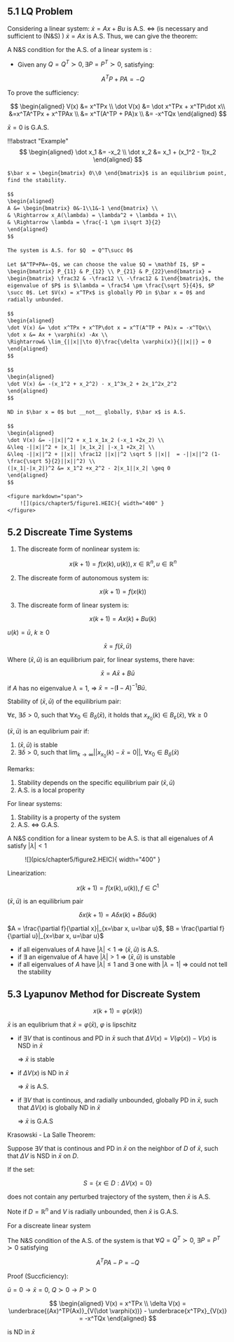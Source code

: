 ## 5.1 LQ Problem
Considering a linear system: $\dot x = Ax + Bu$ is A.S. $\Leftrightarrow$ (is necessary and sufficient to (N&S) ) $\dot x = Ax$ is A.S. Thus, we can give the theorem:

A N&S condition for the A.S. of a linear system is :

* Given any $Q = Q^T \succ 0, \exists P = P^T \succ 0$, satisfying:

    $$
    A^TP + PA = -Q
    $$

To prove the sufficiency:

$$
\begin{aligned}
V(x) &= x^TPx \\
\dot V(x) &= \dot x^TPx + x^TP\dot x\\
&=x^TA^TPx + x^TPAx \\
&= x^T(A^TP + PA)x \\
&= -x^TQx
\end{aligned}
$$

$\bar x = 0$ is G.A.S.

!!!abstract "Example"
    $$
    \begin{aligned}
    \dot x_1 &= -x_2 \\
    \dot x_2 &= x_1 + (x_1^2 - 1)x_2
    \end{aligned}
    $$
    
    $\bar x = \begin{bmatrix} 0\\0 \end{bmatrix}$ is an equilibrium point, find the stability.

    $$
    \begin{aligned}
    A &= \begin{bmatrix} 0&-1\\1&-1 \end{bmatrix} \\
    & \Rightarrow x_A(\lambda) = \lambda^2 + \lambda + 1\\
    & \Rightarrow \lambda = \frac{-1 \pm i\sqrt 3}{2}
    \end{aligned}
    $$

    The system is A.S. for $Q  = Q^T\succ 0$

    Let $A^TP+PA=-Q$, we can choose the value $Q = \mathbf I$, $P = \begin{bmatrix} P_{11} & P_{12} \\ P_{21} & P_{22}\end{bmatrix} = \begin{bmatrix} \frac32 & -\frac12 \\ -\frac12 & 1\end{bmatrix}$, the eigenvalue of $P$ is $\lambda = \frac54 \pm \frac{\sqrt 5}{4}$, $P \succ 0$. Let $V(x) = x^TPx$ is globally PD in $\bar x = 0$ and radially unbunded.

    $$
    \begin{aligned}
    \dot V(x) &= \dot x^TPx + x^TP\dot x = x^T(A^TP + PA)x = -x^TQx\\
    \dot x &= Ax + \varphi(x) -Ax \\
    \Rightarrow& \lim_{||x||\to 0}\frac{\delta \varphi(x)}{||x||} = 0
    \end{aligned}
    $$

    $$
    \begin{aligned}
    \dot V(x) &= -(x_1^2 + x_2^2) - x_1^3x_2 + 2x_1^2x_2^2
    \end{aligned}
    $$

    ND in $\bar x = 0$ but __not__ globally, $\bar x$ is A.S.

    $$
    \begin{aligned}
    \dot V(x) &= -||x||^2 + x_1 x_1x_2 (-x_1 +2x_2) \\
    &\leq -||x||^2 + |x_1| |x_1x_2| |-x_1 +2x_2| \\
    &\leq -||x||^2 + ||x|| \frac12 ||x||^2 \sqrt 5 ||x||  = -||x||^2 (1- \frac{\sqrt 5}{2}||x||^2) \\
    (|x_1|-|x_2|)^2 &= x_1^2 +x_2^2 - 2|x_1||x_2| \geq 0
    \end{aligned}
    $$

    <figure markdown="span">
        ![](pics/chapter5/figure1.HEIC){ width="400" }
    </figure>

## 5.2 Discreate Time Systems
1. The discreate form of nonlinear system is:

    $$
    x(k+1) = f(x(k), u(k)), x \in \mathbb R^n, u \in \mathbb R^n
    $$

2. The discreate form of autonomous system is:

    $$
    x(k+1) = f(x(k))
    $$

3. The discreate form of linear system is:

    $$
    x(k+1) = Ax(k) + Bu(k)
    $$

$u(k) = \bar u$, $k \geq 0$

$$
\bar x = f(\bar x, \bar u)
$$

Where $(\bar x, \bar u)$ is an equilibrium pair, for linear systems, there have:

$$
\bar x = A \bar x + B \bar u
$$

if $A$ has no eigenvalue $\lambda = 1$, $\Rightarrow$ $\bar x = -(\mathbf I - A)^{-1}B\bar u$.

Stability of $(\bar x, \bar u)$ of the equilibrium pair:

$\forall \varepsilon$, $\exists \delta > 0$, such that $\forall x_0 \in B_\delta(\bar x)$, it holds that $x_{x_0}(k) \in B_\varepsilon (\bar x)$, $\forall k \geq 0$

$(\bar x, \bar u)$ is an equlibrium pair if:

1. $(\bar x, \bar u)$ is stable
2. $\exists \delta > 0$, such that $\lim_{k\to \infty}||x_{x_0}(k)-\bar x = 0||$, $\forall x_0 \in B_\delta(\bar x)$

Remarks:

1. Stability depends on the specific equilibrium pair $(\bar x, \bar u)$
2. A.S. is a local properity

For linear systems:

1. Stability is a property of the system
2. A.S. $\Leftrightarrow$ G.A.S.

A N&S condition for a linear system to be A.S. is that all eigenalues of $A$ satisfy $|\lambda| < 1$

<figure markdown="span">
    ![](pics/chapter5/figure2.HEIC){ width="400" }
</figure>

Linearization:

$$
x(k+1) = f(x(k), u(k)), f \in C^1
$$

$(\bar x, \bar u)$ is an equilibrium pair

$$
\delta x(k+1) = A\delta x(k) + B\delta u(k)
$$

$A = \frac{\partial f}{\partial x}|_{x=\bar x, u=\bar u}$, $B = \frac{\partial f}{\partial u}|_{x=\bar x, u=\bar u}$

* if all eigenvalues of $A$ have $|\lambda| < 1$ $\Rightarrow$ $(\bar x, \bar u)$ is A.S.
* if $\exists$ an eigenvalue of $A$ have $|\lambda| > 1$ $\Rightarrow$ $(\bar x, \bar u)$ is unstable
* if all eigenvalues of $A$ have $|\lambda| \leq 1$ and $\exists$ one with $|\lambda = 1|$ $\Rightarrow$ could not tell the stability

## 5.3 Lyapunov Method for Discreate System
$$
x(k+1) = \varphi(x(k))
$$

$\bar x$ is an equlibrium that $\bar x = \varphi (\bar x)$, $\varphi$ is lipschitz

* if $\exists V$ that is continous and PD in $\bar x$ such that $\Delta V(x) = V(\varphi(x)) - V(x)$ is NSD in $\bar x$ 
    
    $\Rightarrow$ $\bar x$ is stable

* if $\Delta V(x)$ is ND in $\bar x$ 

    $\Rightarrow$ $\bar x$ is A.S.

* if $\exists V$ that is continous, and radially unbounded, globally PD in $\bar x$, such that $\Delta V(x)$ is globally ND in $\bar x$

    $\Rightarrow$ $\bar x$ is G.A.S

Krasowski - La Salle Theorem:

Suppose $\exists V$ that is continous and PD in $\bar x$ on the neighbor of $D$ of $\bar x$, such that $\Delta V$ is NSD in $\bar x$ on $D$.

If the set:

$$
S = \{x\in D: \Delta V(x) = 0\}
$$

does not contain any perturbed trajectory of the system, then $\bar x$ is A.S.

Note if $D=\mathbb R^n$ and $V$ is radially unbounded, then $\bar x$ is G.A.S.

For a discreate linear system

The N&S condition of the A.S. of the system is that $\forall Q = Q^T \succ 0$, $\exists P = P^T \succ 0$ satisfying

$$
A^TPA - P = -Q
$$

Proof (Succficiency): 

$\bar u = 0 \to \bar x = 0$, $Q\succ0 \to P \succ 0$

$$
\begin{aligned}
V(x) = x^TPx \\
\delta V(x) = \underbrace{(Ax)^TP(Ax)}_{V(\dot \varphi(x))} - \underbrace{x^TPx}_{V(x)} = -x^TQx
\end{aligned}
$$

is ND in $\bar x$